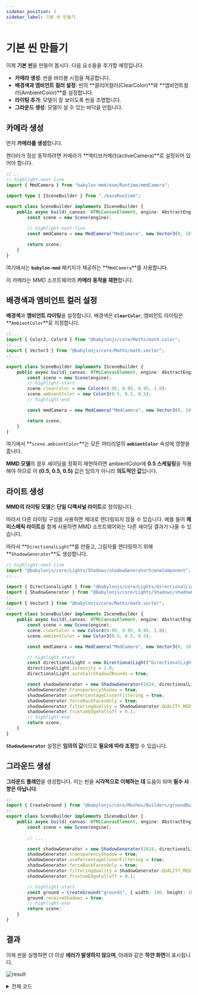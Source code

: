 ```yaml
---
sidebar_position: 1
sidebar_label: 기본 씬 만들기
---
```


# 기본 씬 만들기

이제 **기본 씬**을 만들어 봅시다. 다음 요소들을 추가할 예정입니다.

- **카메라 생성**: 씬을 바라볼 시점을 제공합니다.
- **배경색과 앰비언트 컬러 설정**: 씬의 **클리어컬러(ClearColor)**와 **앰비언트컬러(AmbientColor)**를 설정합니다.
- **라이팅 추가**: 모델이 잘 보이도록 씬을 조명합니다.
- **그라운드 생성**: 모델이 설 수 있는 바닥을 만듭니다.

## 카메라 생성

먼저 **카메라를 생성**합니다.

렌더러가 정상 동작하려면 카메라가 **액티브카메라(activeCamera)**로 설정되어 있어야 합니다.

```typescript title="src/sceneBuilder.ts"
//...
// highlight-next-line
import { MmdCamera } from "babylon-mmd/esm/Runtime/mmdCamera";

import type { ISceneBuilder } from "./baseRuntime";

export class SceneBuilder implements ISceneBuilder {
    public async build(_canvas: HTMLCanvasElement, engine: AbstractEngine): Promise<Scene> {
        const scene = new Scene(engine);
        
        // highlight-next-line
        const mmdCamera = new MmdCamera("MmdCamera", new Vector3(0, 10, 0), scene);

        return scene;
    }
}
```

여기에서는 **`babylon-mmd`** 패키지가 제공하는 **`MmdCamera`**를 사용합니다.

이 카메라는 MMD 소프트웨어의 **카메라 동작을 재현**합니다.

## 배경색과 앰비언트 컬러 설정

**배경색**과 **앰비언트 라이팅**을 설정합니다. 배경색은 **`ClearColor`**, 앰비언트 라이팅은 **`AmbientColor`**로 지정합니다.

```typescript title="src/sceneBuilder.ts"
//...
import { Color3, Color4 } from "@babylonjs/core/Maths/math.color";
//...
import { Vector3 } from "@babylonjs/core/Maths/math.vector";
//...

export class SceneBuilder implements ISceneBuilder {
    public async build(_canvas: HTMLCanvasElement, engine: AbstractEngine): Promise<Scene> {
        const scene = new Scene(engine);
        // highlight-start
        scene.clearColor = new Color4(0.95, 0.95, 0.95, 1.0);
        scene.ambientColor = new Color3(0.5, 0.5, 0.5);
        // highlight-end

        const mmdCamera = new MmdCamera("MmdCamera", new Vector3(0, 10, 0), scene);

        return scene;
    }
}
```

여기에서 **`scene.ambientColor`**는 모든 머티리얼의 **`ambientColor`** 속성에 영향을 줍니다.

**MMD 모델**의 경우 셰이딩을 정확히 재현하려면 ambientColor에 **0.5 스케일링**을 적용해야 하므로 이 **(0.5, 0.5, 0.5)** 값은 임의가 아니라 **의도적인 값**입니다.

## 라이트 생성

**MMD의 라이팅 모델**은 **단일 디렉셔널 라이트**로 정의됩니다.

따라서 다른 라이팅 구성을 사용하면 제대로 렌더링되지 않을 수 있습니다. 예를 들어 **헤미스페릭 라이트**를 함께 사용하면 MMD 소프트웨어와는 다른 셰이딩 결과가 나올 수 있습니다.

따라서 **`DirectionalLight`**를 만들고, 그림자를 렌더링하기 위해 **`ShadowGenerator`**도 생성합니다.

```typescript title="src/sceneBuilder.ts"
// highlight-next-line
import "@babylonjs/core/Lights/Shadows/shadowGeneratorSceneComponent";
//...

import { DirectionalLight } from "@babylonjs/core/Lights/directionalLight";
import { ShadowGenerator } from "@babylonjs/core/Lights/Shadows/shadowGenerator";
//...
import { Vector3 } from "@babylonjs/core/Maths/math.vector";
//...
export class SceneBuilder implements ISceneBuilder {
    public async build(_canvas: HTMLCanvasElement, engine: AbstractEngine): Promise<Scene> {
        const scene = new Scene(engine);
        scene.clearColor = new Color4(0.95, 0.95, 0.95, 1.0);
        scene.ambientColor = new Color3(0.5, 0.5, 0.5);

        const mmdCamera = new MmdCamera("MmdCamera", new Vector3(0, 10, 0), scene);

        // highlight-start
        const directionalLight = new DirectionalLight("DirectionalLight", new Vector3(0.5, -1, 1), scene);
        directionalLight.intensity = 1.0;
        directionalLight.autoCalcShadowZBounds = true;

        const shadowGenerator = new ShadowGenerator(1024, directionalLight, true);
        shadowGenerator.transparencyShadow = true;
        shadowGenerator.usePercentageCloserFiltering = true;
        shadowGenerator.forceBackFacesOnly = true;
        shadowGenerator.filteringQuality = ShadowGenerator.QUALITY_MEDIUM;
        shadowGenerator.frustumEdgeFalloff = 0.1;
        // highlight-end
        return scene;
    }
}
```

**`ShadowGenerator`** 설정은 **임의의 값**이므로 **필요에 따라 조정**할 수 있습니다.

## 그라운드 생성

**그라운드 플레인**을 생성합니다. 이는 씬을 **시각적으로 이해하는 데** 도움이 되며 **필수 사항은 아닙니다**.

```typescript title="src/sceneBuilder.ts"
//...
import { CreateGround } from "@babylonjs/core/Meshes/Builders/groundBuilder";
//...
export class SceneBuilder implements ISceneBuilder {
    public async build(_canvas: HTMLCanvasElement, engine: AbstractEngine): Promise<Scene> {
        const scene = new Scene(engine);
        
        // ...

        const shadowGenerator = new ShadowGenerator(1024, directionalLight, true);
        shadowGenerator.transparencyShadow = true;
        shadowGenerator.usePercentageCloserFiltering = true;
        shadowGenerator.forceBackFacesOnly = true;
        shadowGenerator.filteringQuality = ShadowGenerator.QUALITY_MEDIUM;
        shadowGenerator.frustumEdgeFalloff = 0.1;

        // highlight-start
        const ground = CreateGround("ground1", { width: 100, height: 100, subdivisions: 2, updatable: false }, scene);
        ground.receiveShadows = true;
        // highlight-end
        return scene;
    }
}
```

## 결과

이제 씬을 실행하면 더 이상 **에러가 발생하지 않으며**, 아래와 같은 **하얀 화면**이 표시됩니다.

![result](@site/docs/get-started/create-basic-scene/result.png)

<details>
<summary>전체 코드</summary>
```typescript title="src/sceneBuilder.ts"
// highlight-next-line
import "@babylonjs/core/Lights/Shadows/shadowGeneratorSceneComponent";

import type { AbstractEngine } from "@babylonjs/core/Engines/abstractEngine";
// highlight-start
import { DirectionalLight } from "@babylonjs/core/Lights/directionalLight";
import { ShadowGenerator } from "@babylonjs/core/Lights/Shadows/shadowGenerator";
import { Color3, Color4 } from "@babylonjs/core/Maths/math.color";
import { Vector3 } from "@babylonjs/core/Maths/math.vector";
import { CreateGround } from "@babylonjs/core/Meshes/Builders/groundBuilder";
// highlight-end
import { Scene } from "@babylonjs/core/scene";
// highlight-next-line
import { MmdCamera } from "babylon-mmd/esm/Runtime/mmdCamera";

import type { ISceneBuilder } from "./baseRuntime";

export class SceneBuilder implements ISceneBuilder {
    public async build(_canvas: HTMLCanvasElement, engine: AbstractEngine): Promise<Scene> {
        const scene = new Scene(engine);
        // highlight-start
        scene.clearColor = new Color4(0.95, 0.95, 0.95, 1.0);
        scene.ambientColor = new Color3(0.5, 0.5, 0.5);

        const mmdCamera = new MmdCamera("MmdCamera", new Vector3(0, 10, 0), scene);

        const directionalLight = new DirectionalLight("DirectionalLight", new Vector3(0.5, -1, 1), scene);
        directionalLight.intensity = 1.0;
        directionalLight.autoCalcShadowZBounds = true;

        const shadowGenerator = new ShadowGenerator(1024, directionalLight, true);
        shadowGenerator.transparencyShadow = true;
        shadowGenerator.usePercentageCloserFiltering = true;
        shadowGenerator.forceBackFacesOnly = true;
        shadowGenerator.filteringQuality = ShadowGenerator.QUALITY_MEDIUM;
        shadowGenerator.frustumEdgeFalloff = 0.1;

        const ground = CreateGround("ground1", { width: 100, height: 100, subdivisions: 2, updatable: false }, scene);
        ground.receiveShadows = true;
        // highlight-end

        return scene;
    }
}
```
</details>
